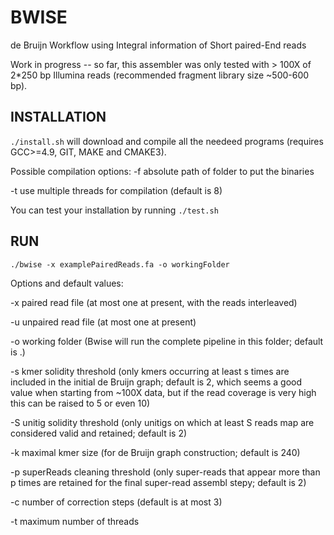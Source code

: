 BWISE
=====

de Bruijn Workflow using Integral information of Short paired-End reads

Work in progress -- so far, this assembler was only tested with > 100X of 2*250 bp Illumina reads (recommended fragment library size ~500-600 bp). 

INSTALLATION
------------

`./install.sh` will download and compile all the needeed programs (requires GCC\>=4.9, GIT, MAKE and CMAKE3).

Possible compilation options:
-f absolute path of folder to put the binaries

-t use multiple threads for compilation (default is 8)

You can test your installation by running `./test.sh`

RUN
---

`./bwise -x examplePairedReads.fa -o workingFolder`

Options and default values:

-x paired read file (at most one at present, with the reads interleaved)

-u unpaired read file (at most one at present)

-o working folder (Bwise will run the complete pipeline in this folder; default is .)

-s kmer solidity threshold (only kmers occurring at least s times are included in the initial de Bruijn graph; default is 2, which seems a good value when starting from ~100X data, but if the read coverage is very high this can be raised to 5 or even 10)

-S unitig solidity threshold (only unitigs on which at least S reads map are considered valid and retained; default is 2)

-k maximal kmer size (for de Bruijn graph construction; default is 240)

-p superReads cleaning threshold (only super-reads that appear more than p times are retained for the final super-read assembl stepy; default is 2)

-c number of correction steps (default is at most 3)

-t maximum number of threads 

 
